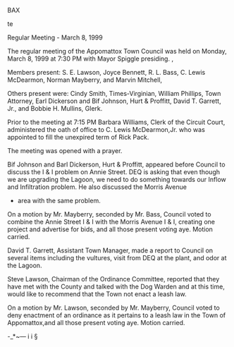 BAX

te

Regular Meeting - March 8, 1999

The regular meeting of the Appomattox Town Council was held
on Monday, March 8, 1999 at 7:30 PM with Mayor Spiggle
presiding. ,

Members present: S. E. Lawson, Joyce Bennett, R. L. Bass,
C. Lewis McDearmon, Norman Mayberry, and Marvin Mitchell,

Others present were: Cindy Smith, Times-Virginian, William
Phillips, Town Attorney, Earl Dickerson and Bif Johnson,
Hurt & Proffitt, David T. Garrett, Jr., and Bobbie H.
Mullins, Glerk.

Prior to the meeting at 7:15 PM Barbara Williams, Clerk of
the Circuit Court, administered the oath of office to C.
Lewis McDearmon,Jr. who was appointed to fill the unexpired
term of Rick Pack.

The meeting was opened with a prayer.

Bif Johnson and Barl Dickerson, Hurt & Proffitt, appeared
before Council to discuss the I & I problem on Annie
Street. DEQ is asking that even though we are upgrading
the Lagoon, we need to do something towards our Inflow and
Infiltration problem. He also discussed the Morris Avenue

- area with the same problem.

On a motion by Mr. Mayberry, seconded by Mr. Bass, Council
voted to combine the Annie Street I & I with the Morris
Avenue I & I, creating one project and advertise for bids,
and all those present voting aye. Motion carried.

David T. Garrett, Assistant Town Manager, made a report to
Council on several items including the vultures, visit from
DEQ at the plant, and odor at the Lagoon.

Steve Lawson, Chairman of the Ordinance Committee, reported
that they have met with the County and talked with the Dog
Warden and at this time, would like to recommend that the
Town not enact a leash law.

On a motion by Mr. Lawson, seconded by Mr. Mayberry,
Council voted to deny enactment of an ordinance as it
pertains to a leash law in the Town of Appomattox,and all
those present voting aye. Motion carried.

-_*~—
i
i
§

